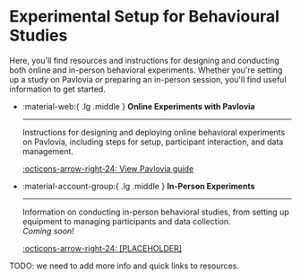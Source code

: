 # Experimental Setup for Behavioural Studies

Here, you'll find resources and instructions for designing and conducting both online and in-person behavioral experiments. Whether you're setting up a study on Pavlovia or preparing an in-person session, you'll find useful information to get started.

<div class="grid cards" markdown>

- :material-web:{ .lg .middle } __Online Experiments with Pavlovia__

    ---

    Instructions for designing and deploying online behavioral experiments on Pavlovia, including steps for setup, participant interaction, and data management.

    [:octicons-arrow-right-24: View Pavlovia guide](pavlovia.md)

- :material-account-group:{ .lg .middle } __In-Person Experiments__

    ---

    Information on conducting in-person behavioral studies, from setting up equipment to managing participants and data collection.  
    _Coming soon!_

    [:octicons-arrow-right-24: [PLACEHOLDER]](#)

</div>

TODO: we need to add more info and quick links to resources.

